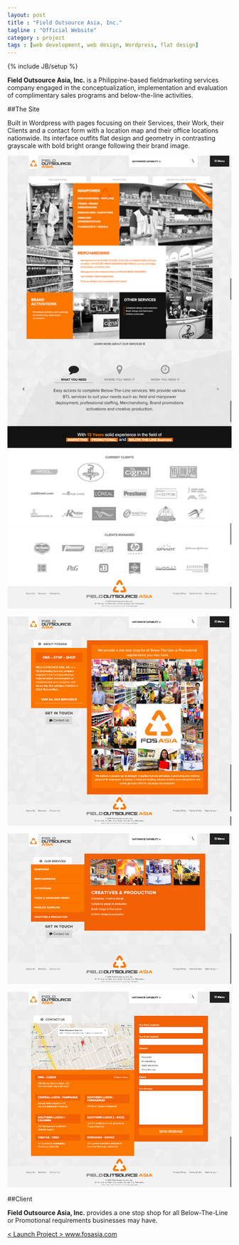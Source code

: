 ```yaml
---
layout: post
title : "Field Outsource Asia, Inc."
tagline : "Official Website"
category : project
tags : [web development, web design, Wordpress, flat design]
---
```

{% include JB/setup %}

**Field Outsource Asia, Inc.** is a Philippine-based fieldmarketing services company engaged in the conceptualization, implementation and evaluation of complimentary sales programs and below-the-line activities.

##The Site

Built in Wordpress with pages focusing on their Services, their Work, their Clients and a contact form with a location map and their office locations nationwide. Its interface outfits flat design and geometry in contrasting grayscale with bold bright orange following their brand image.

![FOSASIA - Home](/assets/images/projects/2014/fosasia-home.jpg) 

![FOSASIA - About](/assets/images/projects/2014/fosasia-about.jpg) 

![FOSASIA - Services](/assets/images/projects/2014/fosasia-services.jpg) 

![FOSASIA - Contact](/assets/images/projects/2014/fosasia-contact.jpg) 

##Client

**Field Outsource Asia, Inc.** provides a one stop shop for all Below-The-Line or Promotional requirements businesses may have.


<div class="launch-website">
<a href="http://www.fosasia.com" target="_blank">
&lt; Launch Project &gt; 
<span>www.fosasia.com</span>
</a>
</div>

<br />
<br />